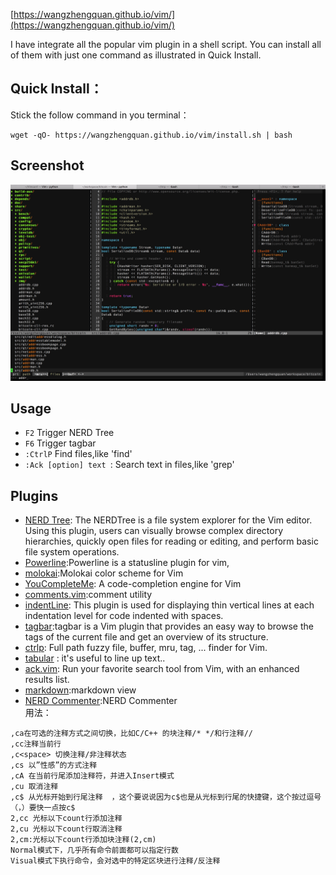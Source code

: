 [https://wangzhengquan.github.io/vim/](https://wangzhengquan.github.io/vim/)

I have integrate all the popular vim plugin in a shell script. You can install all of them with just one command as illustrated in Quick Install.

## Quick Install：
Stick the follow command in you terminal：
```
wget -qO- https://wangzhengquan.github.io/vim/install.sh | bash
```

## Screenshot
![](./screenshot.jpg)
## Usage
* `F2` Trigger NERD Tree
* `F6` Trigger tagbar
* `:CtrlP` Find files,like 'find' 
* `:Ack [option] text `: Search text in files,like 'grep' 

## Plugins

* [NERD Tree](https://github.com/scrooloose/nerdtree):
The NERDTree is a file system explorer for the Vim editor. Using this plugin, users can visually browse complex directory hierarchies, quickly open files for reading or editing, and perform basic file system operations.
* [Powerline](https://github.com/powerline/powerline):Powerline is a statusline plugin for vim,
* [molokai](https://github.com/tomasr/molokai):Molokai color scheme for Vim
* [YouCompleteMe](https://github.com/Valloric/YouCompleteMe): A code-completion engine for Vim 
* [comments.vim](https://www.vim.org/scripts/script.php?script_id=1528 ):comment utility
* [indentLine](https://github.com/Yggdroot/indentLine): 
This plugin is used for displaying thin vertical lines at each indentation level for code indented with spaces.
* [tagbar](https://github.com/majutsushi/tagbar):tagbar is a Vim plugin that provides an easy way to browse the tags of the current file and get an overview of its structure.
* [ctrlp](https://github.com/ctrlpvim/ctrlp.vim): Full path fuzzy file, buffer, mru, tag, ... finder for Vim.
*  [tabular](http://vimcasts.org/episodes/aligning-text-with-tabular-vim/) : it's useful to line up text..
* [ack.vim](https://github.com/mileszs/ack.vim): Run your favorite search tool from Vim, with an enhanced results list.
* [markdown](https://github.com/suan/vim-instant-markdown):markdown view
* [NERD Commenter](https://github.com/scrooloose/nerdcommenter):NERD Commenter  
用法：
  
```
,ca在可选的注释方式之间切换，比如C/C++ 的块注释/* */和行注释//  
,cc注释当前行  
,c<space> 切换注释/非注释状态  
,cs 以”性感”的方式注释  
,cA 在当前行尾添加注释符，并进入Insert模式  
,cu 取消注释  
,c$ 从光标开始到行尾注释  ，这个要说说因为c$也是从光标到行尾的快捷键，这个按过逗号（，）要快一点按c$  
2,cc 光标以下count行添加注释   
2,cu 光标以下count行取消注释  
2,cm:光标以下count行添加块注释(2,cm)  
Normal模式下，几乎所有命令前面都可以指定行数  
Visual模式下执行命令，会对选中的特定区块进行注释/反注释 
 
```



